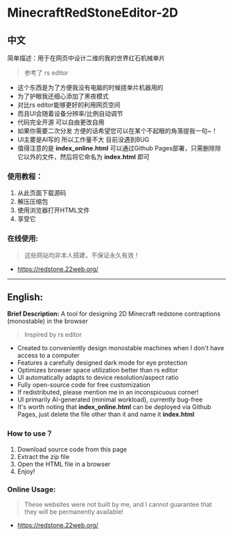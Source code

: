 # MinecraftRedStoneEditor-2D
## 中文
简单描述：用于在网页中设计二维的我的世界红石机械单片

> 参考了 rs editor

- 这个东西是为了方便我没有电脑的时候搓单片机器用的
- 为了护眼我还细心添加了黑夜模式
- 对比rs editor能够更好的利用网页空间
- 而且UI会随着设备分辨率/比例自动调节
- 代码完全开源 可以自由更改自用
- 如果你需要二次分发 方便的话希望您可以在某个不起眼的角落提我一句~！
- UI主要是AI写的 所以工作量不大 目前没遇到BUG
- 值得注意的是 **index_online.html** 可以通过Github Pages部署，只需删除除它以外的文件，然后将它命名为 **index.html** 即可

### 使用教程：
1. 从此页面下载源码
2. 解压压缩包
3. 使用浏览器打开HTML文件
4. 享受它

### 在线使用:
> 这些网站均非本人搭建，不保证永久有效！
- https://redstone.22web.org/
---
## English:
**Brief Description:** A tool for designing 2D Minecraft redstone contraptions (monostable) in the browser  

> Inspired by rs editor  

- Created to conveniently design monostable machines when I don't have access to a computer  
- Features a carefully designed dark mode for eye protection  
- Optimizes browser space utilization better than rs editor  
- UI automatically adapts to device resolution/aspect ratio  
- Fully open-source code for free customization  
- If redistributed, please mention me in an inconspicuous corner!  
- UI primarily AI-generated (minimal workload), currently bug-free
- It's worth noting that **index_online.html** can be deployed via Github Pages, just delete the file other than it and name it **index.html**

### How to use？  
1. Download source code from this page  
2. Extract the zip file  
3. Open the HTML file in a browser  
4. Enjoy!

### Online Usage:
> These websites were not built by me, and I cannot guarantee that they will be permanently available!
- https://redstone.22web.org/
